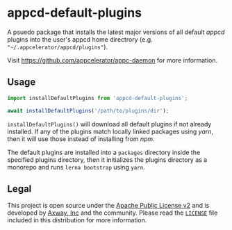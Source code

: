 # appcd-default-plugins

A psuedo package that installs the latest major versions of all default _appcd_ plugins into the
user's appcd home directrory (e.g. `"~/.appcelerator/appcd/plugins"`).

Visit https://github.com/appcelerator/appc-daemon for more information.

## Usage

```js
import installDefaultPlugins from 'appcd-default-plugins';

await installDefaultPlugins('/path/to/plugins/dir');
```

`installDefaultPlugins()` will download all default plugins if not already installed. If any of the
plugins match locally linked packages using _yarn_, then it will use those instead of installing
from _npm_.

The default plugins are installed into a `packages` directory inside the specified plugins
directory, then it initializes the plugins directory as a monorepo and runs `lerna bootstrap` using
`yarn`.

## Legal

This project is open source under the [Apache Public License v2][1] and is developed by
[Axway, Inc](http://www.axway.com/) and the community. Please read the [`LICENSE`][1] file included
in this distribution for more information.

[1]: https://github.com/appcelerator/appc-daemon/blob/master/packages/appcd-default-plugins/LICENSE

